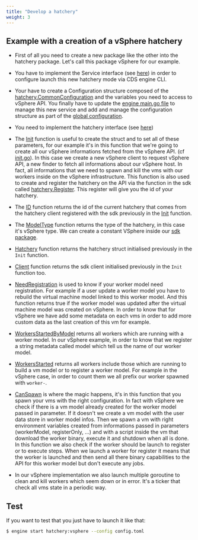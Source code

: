 ```yaml
---
title: "Develop a hatchery"
weight: 3
---
```


## Example with a creation of a vSphere hatchery

* First of all you need to create a new package like the other into the hatchery package. Let's call this package vSphere for our example.

* You have to implement the Service interface (see [here](https://github.com/ovh/cds/blob/master/engine/types.go)) in order to configure launch this new hatchery mode via CDS engine CLI.

* Your have to create a Configuration structure composed of the [hatchery.CommonConfiguration](https://godoc.org/github.com/ovh/cds/sdk/hatchery#CommonConfiguration) and the variables you need to access to vSphere API. You finally have to update the [engine main.go file](https://github.com/ovh/cds/blob/master/engine/main.go) to manage this new service and add and manage the configuration structure as part of the [global configuration](https://github.com/ovh/cds/blob/master/engine/types.go).

* You need to implement the hatchery interface (see [here](https://godoc.org/github.com/ovh/cds/sdk/hatchery#Interface))

* The [Init](https://godoc.org/github.com/ovh/cds/engine/hatchery/vsphere#HatcheryVSphere.Init) function is useful to create the struct and to set all of these parameters, for our example it's in this function that we're going to create all our vSphere informations fetched from the vSphere API. (cf [init.go](https://godoc.org/github.com/ovh/cds/engine/hatchery/vsphere#HatcheryVSphere.Init)). In this case we create a new vSphere client to request vSphere API, a new finder to fetch all informations about our vSphere host. In fact, all informations that we need to spawn and kill the vms with our workers inside on the vSphere infrastructure. This function is also used to create and register the hatchery on the API via the function in the sdk called [hatchery.Register](https://godoc.org/github.com/ovh/cds/sdk/hatchery#Register). This register will give you the id of your hatchery.

* The [ID](https://godoc.org/github.com/ovh/cds/engine/hatchery/vsphere#HatcheryVSphere.ID) function returns the id of the current hatchery that comes from the hatchery client registered with the sdk previously in the [Init](https://godoc.org/github.com/ovh/cds/engine/hatchery/vsphere#HatcheryVSphere.Init) function.

* The [ModelType](https://godoc.org/github.com/ovh/cds/engine/hatchery/vsphere#HatcheryVSphere.ModelType) function returns the type of the hatchery, in this case it's vSphere type. We can create a constant VSphere inside our [sdk package](https://godoc.org/github.com/ovh/cds/sdk#pkg-constants).

* [Hatchery](https://godoc.org/github.com/ovh/cds/engine/hatchery/vsphere#HatcheryVSphere.Hatchery) function returns the hatchery struct initialised previously in the `Init` function.

* [Client](https://godoc.org/github.com/ovh/cds/engine/hatchery/vsphere#HatcheryVSphere.Client) function returns the sdk client initialised previously in the `Init` function too.

* [NeedRegistration](https://godoc.org/github.com/ovh/cds/engine/hatchery/vsphere#HatcheryVSphere.NeedRegistration) is used to know if your worker model need registration. For example if a user update a worker model you have to rebuild the virtual machine model linked to this worker model. And this function returns true if the worker model was updated after the virtual machine model was created on vSphere. In order to know that for vSphere we have add some metadata on each vms in order to add more custom data as the last creation of this vm for example.

* [WorkersStartedByModel](https://godoc.org/github.com/ovh/cds/engine/hatchery/vsphere#HatcheryVSphere.WorkersStartedByModel) returns all workers which are running with a worker model. In our vSphere example, in order to know that we register a string metadata called model which tell us the name of our worker model.

* [WorkersStarted](https://godoc.org/github.com/ovh/cds/engine/hatchery/vsphere#HatcheryVSphere.WorkersStarted) returns all workers include those which are running to build a vm model or to register a worker model. For example in the vSphere case, in order to count them we all prefix our worker spawned with `worker-`.

* [CanSpawn](https://godoc.org/github.com/ovh/cds/engine/hatchery/vsphere#HatcheryVSphere.CanSpawn) is where the magic happens, it's in this function that you spawn your vms with the right configuration. In fact with vSphere we check if there is a vm model already created for the worker model passed in parameter. If it doesn't we create a vm model with the user data store in worker model infos. Then we spawn a vm with right environment variables created from informations passed in parameters (workerModel, registerOnly, ...) and with a script inside the vm that download the worker binary, execute it and shutdown when all is done. In this function we also check if the worker should be launch to register or to execute steps. When we launch a worker for register it means that the worker is launched and then send all there binary capabilities to the API for this worker model but don't execute any jobs.

* In our vSphere implementation we also launch multiple goroutine to clean and kill workers which seem down or in error. It's a ticker that check all vms state in a periodic way.

## Test

If you want to test that you just have to launch it like that:

```bash
$ engine start hatchery:vsphere --config config.toml
```
